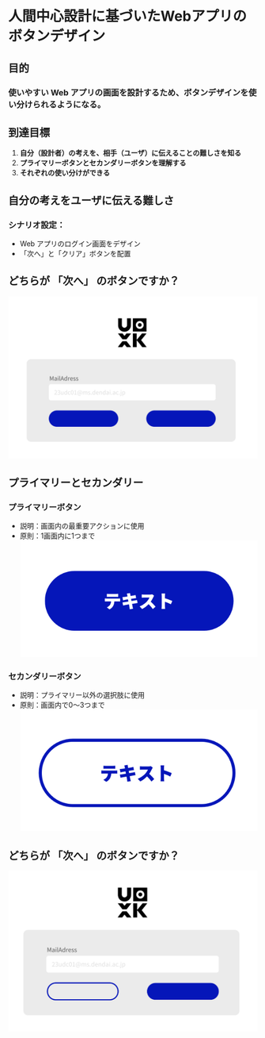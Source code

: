 # 人間中心設計に基づいたWebアプリのボタンデザイン

## 目的
### 使いやすい Web アプリの画面を設計するため、ボタンデザインを使い分けられるようになる。

## 到達目標
1. **自分（設計者）の考えを、相手（ユーザ）に伝えることの難しさを知る**
2. **プライマリーボタンとセカンダリーボタンを理解する**
3. **それぞれの使い分けができる**

## 自分の考えをユーザに伝える難しさ

### シナリオ設定：
- Web アプリのログイン画面をデザイン
- 「次へ」と「クリア」ボタンを配置

## どちらが **「次へ」** のボタンですか？
![koyasu_ui_001](../images/koyasu_ui_001.png)

## プライマリーとセカンダリー

### プライマリーボタン
- 説明：画面内の最重要アクションに使用
- 原則：1画面内に1つまで
![koyasu_button_001](../images/koyasu_button_001.png)

### セカンダリーボタン
- 説明：プライマリー以外の選択肢に使用
- 原則：画面内で0〜3つまで
![koyasu_button_002](../images/koyasu_button_002.png)

## どちらが **「次へ」** のボタンですか？
![koyasu_ui_002](../images/koyasu_ui_002.png)

